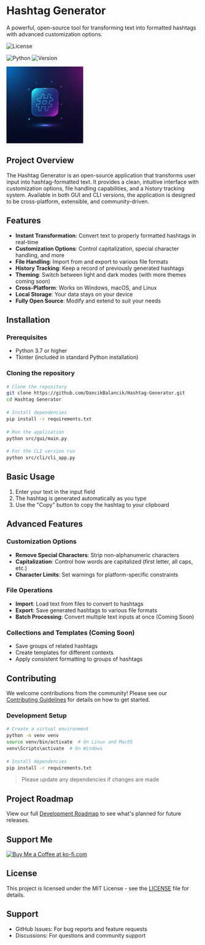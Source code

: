 # Hashtag Generator

A powerful, open-source tool for transforming text into formatted hashtags with advanced customization options.

![License](https://img.shields.io/badge/License-MIT-blue.svg)

![Python](https://img.shields.io/badge/Python-3.7+-green.svg)
![Version](https://img.shields.io/badge/Version-0.1.1-orange.svg)

<img src="assets/images/logo.png" alt="Hashtag Generator Logo" style="width: 200px; height: 200px;"/>

## Project Overview

The Hashtag Generator is an open-source application that transforms user input into hashtag-formatted text. It provides a clean, intuitive interface with customization options, file handling capabilities, and a history tracking system. Available in both GUI and CLI versions, the application is designed to be cross-platform, extensible, and community-driven.

## Features

- **Instant Transformation**: Convert text to properly formatted hashtags in real-time
- **Customization Options**: Control capitalization, special character handling, and more
- **File Handling**: Import from and export to various file formats
- **History Tracking**: Keep a record of previously generated hashtags
- **Theming**: Switch between light and dark modes (with more themes coming soon)
- **Cross-Platform**: Works on Windows, macOS, and Linux
- **Local Storage**: Your data stays on your device
- **Fully Open Source**: Modify and extend to suit your needs

## Installation

### Prerequisites

- Python 3.7 or higher
- Tkinter (included in standard Python installation)

### Cloning the repository

```bash
# Clone the repository
git clone https://github.com/DancikBalancik/Hashtag-Generator.git
cd Hashtag Generator

# Install dependencies
pip install -r requirements.txt

# Run the application
python src/gui/main.py

# For the CLI version run
python src/cli/cli_app.py
```

## Basic Usage

1. Enter your text in the input field
2. The hashtag is generated automatically as you type
3. Use the "Copy" button to copy the hashtag to your clipboard

## Advanced Features

### Customization Options

- **Remove Special Characters**: Strip non-alphanumeric characters
- **Capitalization**: Control how words are capitalized (first letter, all caps, etc.)
- **Character Limits**: Set warnings for platform-specific constraints

### File Operations

- **Import**: Load text from files to convert to hashtags
- **Export**: Save generated hashtags to various file formats
- **Batch Processing**: Convert multiple text inputs at once (Coming Soon)

### Collections and Templates (Coming Soon)

- Save groups of related hashtags
- Create templates for different contexts
- Apply consistent formatting to groups of hashtags

## Contributing

We welcome contributions from the community! Please see our [Contributing Guidelines](CONTRIBUTING.md) for details on how to get started.

### Development Setup

```bash
# Create a virtual environment
python -m venv venv
source venv/bin/activate  # On Linux and MacOS
venv\Scripts\activate  # On Windows

# Install dependencies
pip install -r requirements.txt
```

> Please update any dependencies if changes are made

## Project Roadmap

View our full [Development Roadmap](ROADMAP.md) to see what's planned for future releases.

## Support Me

<a href='https://ko-fi.com/R6R51CIYSP' target='_blank'><img height='36' style='border:0px;height:36px;' src='https://storage.ko-fi.com/cdn/kofi6.png?v=6' border='0' alt='Buy Me a Coffee at ko-fi.com' /></a>

## License

This project is licensed under the MIT License - see the [LICENSE](LICENSE) file for details.

## Support

- GitHub Issues: For bug reports and feature requests
- Discussions: For questions and community support
